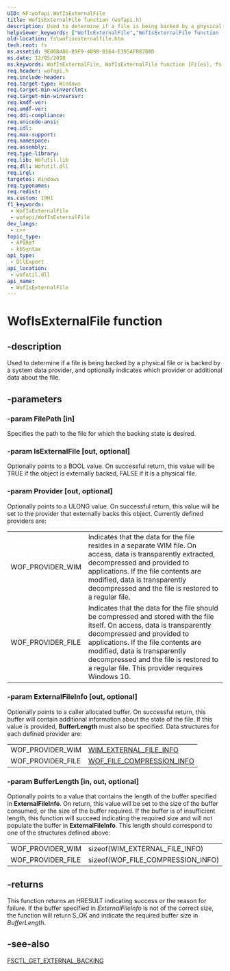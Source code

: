```yaml
---
UID: NF:wofapi.WofIsExternalFile
title: WofIsExternalFile function (wofapi.h)
description: Used to determine if a file is being backed by a physical file or is backed by a system data provider, and optionally indicates which provider or additional data about the file.
helpviewer_keywords: ["WofIsExternalFile","WofIsExternalFile function [Files]","fs.wofisexternalfile","wofapi/WofIsExternalFile"]
old-location: fs\wofisexternalfile.htm
tech.root: fs
ms.assetid: 9E06B486-B9F9-4B9B-B164-E3954FB87B8D
ms.date: 12/05/2018
ms.keywords: WofIsExternalFile, WofIsExternalFile function [Files], fs.wofisexternalfile, wofapi/WofIsExternalFile
req.header: wofapi.h
req.include-header: 
req.target-type: Windows
req.target-min-winverclnt: 
req.target-min-winversvr: 
req.kmdf-ver: 
req.umdf-ver: 
req.ddi-compliance: 
req.unicode-ansi: 
req.idl: 
req.max-support: 
req.namespace: 
req.assembly: 
req.type-library: 
req.lib: Wofutil.lib
req.dll: Wofutil.dll
req.irql: 
targetos: Windows
req.typenames: 
req.redist: 
ms.custom: 19H1
f1_keywords:
 - WofIsExternalFile
 - wofapi/WofIsExternalFile
dev_langs:
 - c++
topic_type:
 - APIRef
 - kbSyntax
api_type:
 - DllExport
api_location:
 - wofutil.dll
api_name:
 - WofIsExternalFile
---
```


# WofIsExternalFile function


## -description

Used to determine if a file is being backed by a physical file or is backed by a system data provider, and optionally indicates which provider or additional data about the file.

## -parameters

### -param FilePath [in]

Specifies the path to the file for which the backing state is desired.

### -param IsExternalFile [out, optional]

Optionally points to a BOOL value. On successful return, this value will be TRUE if the object is externally backed, FALSE if it is a physical file.

### -param Provider [out, optional]

Optionally points to a ULONG value. On successful return, this value will be set to the provider that externally backs this object. Currently defined providers are: 
	  		

<table>
<tr>
<td>WOF_PROVIDER_WIM</td>
<td>Indicates that the data for the file resides in a separate WIM file.  On access, data is transparently extracted, decompressed and provided to applications.  If the file contents are modified, data is transparently decompressed and the file is restored to a regular file. </td>
</tr>
<tr>
<td>WOF_PROVIDER_FILE</td>
<td>Indicates that the data for the file should be compressed and stored with the file itself. On access, data is transparently decompressed and provided to applications. If the file contents are modified, data is transparently decompressed and the file is restored to a regular file. This provider requires Windows 10.</td>
</tr>
</table>

### -param ExternalFileInfo [out, optional]

Optionally points to a caller allocated buffer. On successful return, this buffer will contain additional information about the state of the file. If this value is provided, <b>BufferLength</b> must also be specified. Data structures for each defined provider are:
	  	

<table>
<tr>
<td>WOF_PROVIDER_WIM</td>
<td>
<a href="https://docs.microsoft.com/windows/desktop/api/wofapi/ns-wofapi-wim_external_file_info">WIM_EXTERNAL_FILE_INFO</a>
</td>
</tr>
<tr>
<td>WOF_PROVIDER_FILE</td>
<td>
<a href="https://docs.microsoft.com/windows/desktop/api/wofapi/ns-wofapi-wof_file_compression_info_v1">WOF_FILE_COMPRESSION_INFO</a>
</td>
</tr>
</table>

### -param BufferLength [in, out, optional]

Optionally points to a value that contains the length of the buffer specified in <b>ExternalFileInfo</b>. On return, this value will be set to the size of the buffer consumed, or the size of the buffer required. If the buffer is of insufficient length, this function will succeed indicating the required size and will not populate the buffer in <b>ExternalFileInfo</b>. This length should correspond to one of the structures defined above: 
	  	

<table>
<tr>
<td>WOF_PROVIDER_WIM</td>
<td>sizeof(WIM_EXTERNAL_FILE_INFO)</td>
</tr>
<tr>
<td>WOF_PROVIDER_FILE</td>
<td>sizeof(WOF_FILE_COMPRESSION_INFO)</td>
</tr>
</table>

## -returns

This function returns an HRESULT indicating success or the reason for failure. If the buffer specified in <i>ExternalFileInfo</i> is not of the correct size, the function will return S_OK and indicate the required buffer size in <i>BufferLength</i>.

## -see-also

<a href="https://docs.microsoft.com/windows-hardware/drivers/ifs/fsctl-get-external-backing">FSCTL_GET_EXTERNAL_BACKING</a>

